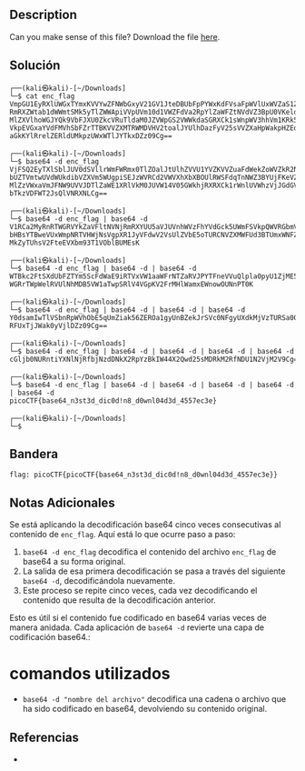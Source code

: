 ## Description

Can you make sense of this file? Download the file [here](https://artifacts.picoctf.net/c/476/enc_flag).
## Solución
```shell
┌──(kali㉿kali)-[~/Downloads]
└─$ cat enc_flag 
VmpGU1EyRXlUWGxTYmxKVVYwZFNWbGxyV21GV1JteDBUbFpPYWxKdFVsaFpWVlUxWVZaS1ZWWnVh
RmRXZWtab1dWWmtSMk5yTlZWWApiVVpUVm10d1VWZFdVa2RpYlZaWFZtNVdVZ3BpU0VKeldWUkNk
MlZXVlhoWGJYQk9VbFJXU0ZkcVRuTldaM0JZVWpGS2VWWkdaSGRXCk1sWnpWV3hhVm1KRk5XOVVW
VkpEVGxaYVdFMVhSbFZrTTBKVVZXMTRWMDVHV2toalJYUlhDazFyV25sVVZXaHpWakpHZEdWRlZs
aGkKYlRrelZERldUMkpzUWxWTlJYTkxDZz09Cg==
                                                                             
┌──(kali㉿kali)-[~/Downloads]
└─$ base64 -d enc_flag       
VjFSQ2EyTXlSblJUV0dSVllrWmFWRmx0TlZOalJtUlhZVVU1YVZKVVZuaFdWekZoWVZkR2NrNVVX
bUZTVmtwUVdWUkdibVZXVm5WUgpiSEJzWVRCd2VWVXhXbXBOUlRWSFdqTnNWZ3BYUjFKeVZGZHdW
MlZzVWxaVmJFNW9UVVJDTlZaWE1XRlVkM0JUVW14V05GWkhjRXRXCk1rWnlUVWhzVjJGdGVFVlhi
bTkzVDFWT2JsQlVNRXNLCg==
                                                                               
┌──(kali㉿kali)-[~/Downloads]
└─$ base64 -d enc_flag | base64 -d                      
V1RCa2MyRnRTWGRVYkZaVFltNVNjRmRXYUU5aVJUVnhWVzFhYVdGck5UWmFSVkpQWVRGbmVWVnVR
bHBsYTBweVUxWmpNRTVHWjNsVgpXR1JyVFdwV2VsUlZVbE5oTURCNVZXMWFUd3BTUmxWNFZHcEtW
MkZyTUhsV2FteEVXbm93T1VOblBUMEsK
                                                                             
┌──(kali㉿kali)-[~/Downloads]
└─$ base64 -d enc_flag | base64 -d | base64 -d          
WTBkc2FtSXdUbFZTYm5ScFdWaE9iRTVxVW1aaWFrNTZaRVJPYTFneVVuQlpla0pyU1ZjME5GZ3lV
WGRrTWpWelRVUlNhMDB5VW1aTwpSRlV4VGpKV2FrMHlWamxEWnowOUNnPT0K
                                                                             
┌──(kali㉿kali)-[~/Downloads]
└─$ base64 -d enc_flag | base64 -d | base64 -d | base64 -d
Y0dsamIwTlVSbnRpWVhObE5qUmZiak56ZEROa1gyUnBZekJrSVc0NFgyUXdkMjVzTURSa00yUmZO
RFUxTjJWak0yVjlDZz09Cg==
                                                                             
┌──(kali㉿kali)-[~/Downloads]
└─$ base64 -d enc_flag | base64 -d | base64 -d | base64 -d | base64 -d
cGljb0NURntiYXNlNjRfbjNzdDNkX2RpYzBkIW44X2Qwd25sMDRkM2RfNDU1N2VjM2V9Cg==
                                                                             
┌──(kali㉿kali)-[~/Downloads]
└─$ base64 -d enc_flag | base64 -d | base64 -d | base64 -d | base64 -d | base64 -d
picoCTF{base64_n3st3d_dic0d!n8_d0wnl04d3d_4557ec3e}
                                                                             
┌──(kali㉿kali)-[~/Downloads]
└─$

```
## Bandera
```shell
flag: picoCTF{picoCTF{base64_n3st3d_dic0d!n8_d0wnl04d3d_4557ec3e}}
```
## Notas Adicionales
Se está aplicando la decodificación base64 cinco veces consecutivas al contenido de `enc_flag`. Aquí está lo que ocurre paso a paso:

1. `base64 -d enc_flag` decodifica el contenido del archivo `enc_flag` de base64 a su forma original.
2. La salida de esa primera decodificación se pasa a través del siguiente `base64 -d`, decodificándola nuevamente.
3. Este proceso se repite cinco veces, cada vez decodificando el contenido que resulta de la decodificación anterior.

Esto es útil si el contenido fue codificado en base64 varias veces de manera anidada. Cada aplicación de `base64 -d` revierte una capa de codificación base64.:
# comandos utilizados
- `base64 -d "nombre del archivo"` decodifica una cadena o archivo que ha sido codificado en base64, devolviendo su contenido original.

## Referencias
- 